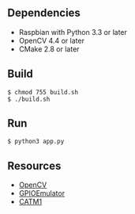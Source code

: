 ## Dependencies
- Raspbian with Python 3.3 or later
- OpenCV 4.4 or later
- CMake 2.8 or later

## Build
~~~
$ chmod 755 build.sh
$ ./build.sh
~~~

## Run
~~~
$ python3 app.py
~~~

## Resources
* [OpenCV](https://opencv.org/)
* [GPIOEmulator](https://sourceforge.net/projects/pi-gpio-emulator/)
* [CATM1](https://github.com/codezoo-ltd/CAT.M1_RaspberryPi/)